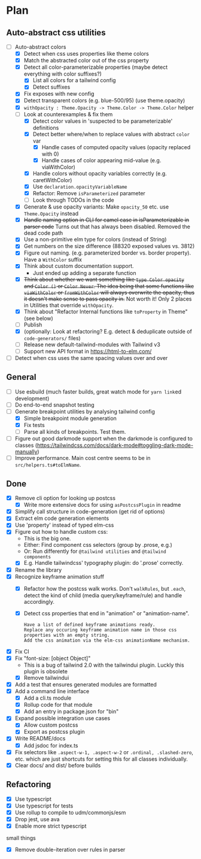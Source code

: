 # Plan

## Auto-abstract css utilities

* [ ] Auto-abstract colors
  * [X] Detect when css uses properties like theme colors
  * [X] Match the abstracted color out of the css property
  * [X] Detect all color-parameterizable properties (maybe detect everything with color suffixes?)
    * [X] List all colors for a tailwind config
    * [X] Detect suffixes
  * [X] Fix exposes with new config
  * [X] Detect transparent colors (e.g. blue-500/95) (use theme.opacity)
  * [X] `withOpacity : Theme.Opacity -> Theme.Color -> Theme.Color` helper
  * [ ] Look at counterexamples & fix them
    * [X] Detect color values in 'suspected to be parameterizable' definitions
    * [X] Detect better where/when to replace values with abstract `color` var
      * [X] Handle cases of computed opacity values (opacity replaced with 0)
      * [X] Handle cases of color appearing mid-value (e.g. viaWithColor)
    * [X] Handle colors without opacity variables correctly (e.g. caretWithColor)
    * [X] Use `declaration.opacityVariableName`
    * [X] Refactor: Remove `isParameterized` parameter
    * [ ] Look through TODOs in the code
  * [X] Generate & use opacity variants: Make `opacity_50` etc. use `Theme.Opacity` instead
  * [X] ~~Handle naming option in CLI for camel case in isParameterizable in parser code~~ Turns out that has always been disabled. Removed the dead code path
  * [X] Use a non-primitive elm type for colors (instead of String)
  * [X] Get numbers on the size difference (88320 exposed values vs. 3812)
  * [X] Figure out naming. (e.g. parameterized border vs. border property). Have a `WithColor` suffix
  * [X] Think about custom documentation support.
    * Just ended up adding a separate function
  * [X] ~~Think about whether we want something like `type Color opacity` and `Color ()` or `Color Never`.
        The idea being that some functions like `viaWithColor` or `fromWithColor` will always overwrite the opacity,
        thus it doesn't make sense to pass opacity in.~~
        Not worth it! Only 2 places in Utilities that override `withOpacity`.
  * [X] Think about "Refactor Internal functions like `toProperty` in Theme" (see below)
  * [ ] Publish
  * [X] (optionally: Look at refactoring? E.g. detect & deduplicate outside of `code-generators/` files)
  * [ ] Release new default-tailwind-modules with Tailwind v3
  * [ ] Support new API format in https://html-to-elm.com/
* [ ] Detect when css uses the same spacing values over and over

## General

* [ ] Use esbuild (much faster builds, great watch mode for `yarn link`ed development)
* [ ] Do end-to-end snapshot testing
* [ ] Generate breakpoint utilities by analysing tailwind config
  + [X] Simple breakpoint module generation
  + [X] Fix tests
  + [ ] Parse all kinds of breakpoints. Test them.
* [ ] Figure out good darkmode support when the darkmode is configured to classes (https://tailwindcss.com/docs/dark-mode#toggling-dark-mode-manually)
* [ ] Improve performance. Main cost centre seems to be in `src/helpers.ts#toElmName`.

## Done

* [X] Remove cli option for looking up postcss
  + [X] Write more extensive docs for using `asPostcssPlugin` in readme
* [X] Simplify call structure in code-generation (get rid of options)
* [X] Extract elm code generation elements
* [X] Use 'property' instead of typed elm-css
* [X] Figure out how to handle custom css:
  + This is the big one.
  + Either: Find component css selectors (group by .prose, e.g.)
  + Or: Run differently for `@tailwind utilities` and `@tailwind components`
  + [X] E.g. Handle tailwindcss' typography plugin: do '.prose' correctly.
* [X] Rename the library
* [X] Recognize keyframe animation stuff
  + [X] Refactor how the postcss walk works. Don't `walkRules`, but `.each`, detect the kind of child (media query/keyframe/rule) and handle accordingly.
  + [X] Detect css properties that end in "animation" or "animation-name".

        Have a list of defined keyframe animations ready.
        Replace any occuring keyframe animation name in those css properties with an empty string.
        Add the css animation via the elm-css animationName mechanism.

* [X] Fix CI
* [X] Fix "font-size: [object Object]"
  + This is a bug of tailwind 2.0 with the tailwindui plugin. Luckly this plugin is obsolete
  + [X] Remove tailwindui
* [X] Add a test that ensures generated modules are formatted
* [X] Add a command line interface
  + [X] Add a cli.ts module
  + [X] Rollup code for that module
  + [X] Add an entry in package.json for "bin"
* [X] Expand possible integration use cases
  + [X] Allow custom postcss
  + [X] Export as postcss plugin
* [X] Write README/docs
  + [X] Add jsdoc for index.ts
* [X] Fix selectors like `.aspect-w-1, .aspect-w-2` or `.ordinal, .slashed-zero`, etc. which are just shortcuts for setting this for all classes individually.
* [X] Clear docs/ and dist/ before builds

## Refactoring

* [X] Use typescript
* [X] Use typescript for tests
* [X] Use rollup to compile to udm/commonjs/esm
* [X] Drop jest, use ava
* [X] Enable more strict typescript

small things

* [X] Remove double-iteration over rules in parser

